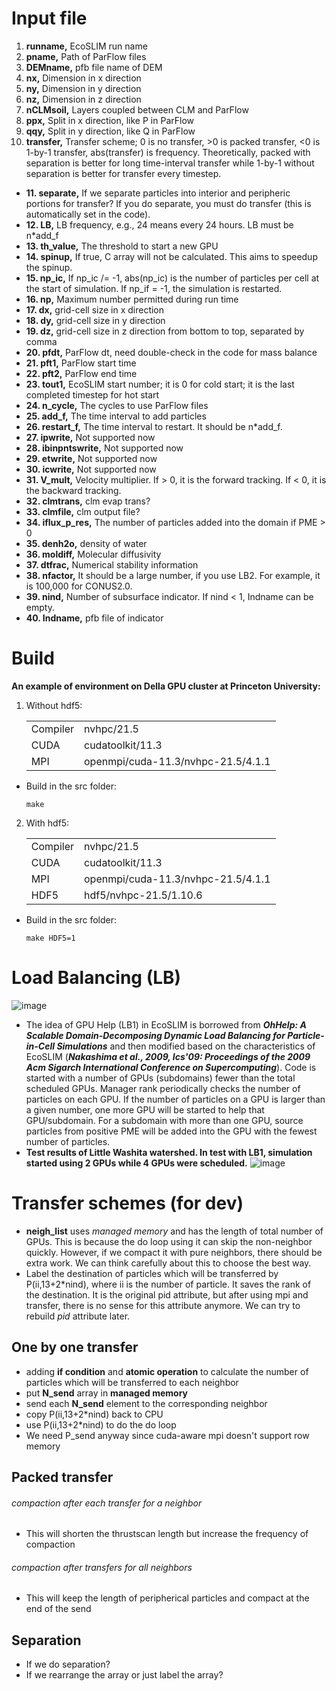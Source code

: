 # Input file 
1. **runname,** EcoSLIM run name
2. **pname,** Path of ParFlow files
3. **DEMname,** pfb file name of DEM
4. **nx,** Dimension in x direction
5. **ny,** Dimension in y direction
6. **nz,** Dimension in z direction
7. **nCLMsoil,** Layers coupled between CLM and ParFlow
8. **ppx,** Split in x direction, like P in ParFlow
9. **qqy,** Split in y direction, like Q in ParFlow
10. **transfer,** Transfer scheme; 0 is no transfer, >0 is packed transfer, <0 is 1-by-1 transfer, abs(transfer) is frequency. Theoretically, packed with separation is better for long time-interval transfer while 1-by-1 without separation is better for transfer every timestep.
* **11. separate,** If we separate particles into interior and peripheric portions for transfer? If you do separate, you must do transfer (this is automatically set in the code).
* **12. LB,** LB frequency, e.g., 24 means every 24 hours. LB must be n\*add_f
* **13. th_value,** The threshold to start a new GPU
* **14. spinup,** If true, C array will not be calculated. This aims to speedup the spinup.
* **15. np_ic,** If np_ic /= -1, abs(np_ic) is the number of particles per cell at the start of simulation. If np_if = -1, the simulation is restarted. 
* **16. np,** Maximum number permitted during run time 
* **17. dx,** grid-cell size in x direction
* **18. dy,** grid-cell size in y direction
* **19. dz,** grid-cell size in z direction from bottom to top, separated by comma
* **20. pfdt,** ParFlow dt, need double-check in the code for mass balance
* **21. pft1,** ParFlow start time
* **22. pft2,** ParFlow end time
* **23. tout1,** EcoSLIM start number; it is 0 for cold start; it is the last completed timestep for hot start
* **24. n_cycle,** The cycles to use ParFlow files
* **25. add_f,** The time interval to add particles
* **26. restart_f,** The time interval to restart. It should be n\*add_f. 
* **27. ipwrite,** Not supported now
* **28. ibinpntswrite,** Not supported now
* **29. etwrite,** Not supported now
* **30. icwrite,** Not supported now
* **31. V_mult,** Velocity multiplier. If > 0, it is the forward tracking. If < 0, it is the backward tracking.
* **32. clmtrans,** clm evap trans?
* **33. clmfile,** clm output file?
* **34. iflux_p_res,** The number of particles added into the domain if PME > 0
* **35. denh2o,** density of water
* **36. moldiff,** Molecular diffusivity
* **37. dtfrac,** Numerical stability information
* **38. nfactor,** It should be a large number, if you use LB2. For example, it is 100,000 for CONUS2.0.
* **39. nind,** Number of subsurface indicator. If nind < 1, Indname can be empty.
* **40. Indname,** pfb file of indicator
# Build 
**An example of environment on Della GPU cluster at Princeton University:**  
1. Without hdf5:  
    <table>  
      <tr>
        <td>Compiler</td>
        <td>nvhpc/21.5</td>
      </tr> 
      <tr>
        <td>CUDA</td>
        <td>cudatoolkit/11.3</td>
      </tr> 
      <tr>
        <td>MPI</td>
        <td>openmpi/cuda-11.3/nvhpc-21.5/4.1.1</td>  
      </tr>  
    </table>  

* Build in the src folder:  
  ```
  make
  ```
2. With hdf5:  
    <table>  
      <tr>  
        <td>Compiler</td>
        <td>nvhpc/21.5</td>
      </tr>
      <tr>
        <td>CUDA</td>
        <td>cudatoolkit/11.3</td>
      </tr>
      <tr>
        <td>MPI</td>
        <td>openmpi/cuda-11.3/nvhpc-21.5/4.1.1</td>
      </tr>
      <tr>
        <td>HDF5</td>
        <td>hdf5/nvhpc-21.5/1.10.6</td>
      </tr>  
    </table>   

* Build in the src folder:  
  ```
  make HDF5=1 
  ```
# Load Balancing (LB)
![image](https://github.com/aureliayang/EcoSLIM_CONUS/blob/main/imgs/3LB.png)
* The idea of GPU Help (LB1) in EcoSLIM is borrowed from ***OhHelp: A Scalable Domain-Decomposing Dynamic Load Balancing for Particle-in-Cell Simulations*** and then modified based on the characteristics of EcoSLIM (***Nakashima et al., 2009, Ics'09: Proceedings of the 2009 Acm Sigarch International Conference on Supercomputing***). Code is started with a number of GPUs (subdomains) fewer than the total scheduled GPUs. Manager rank periodically checks the number of particles on each GPU. If the number of particles on a GPU is larger than a given number, one more GPU will be started to help that GPU/subdomain. For a subdomain with more than one GPU, source particles from positive PME will be added into the GPU with the fewest number of particles.  
* **Test results of Little Washita watershed. In test with LB1, simulation started using 2 GPUs while 4 GPUs were scheduled.**
![image](https://github.com/aureliayang/EcoSLIM_CONUS/blob/main/imgs/LBs.png)    
# Transfer schemes (for dev)
* **neigh_list** uses *managed memory* and has the length of total number of GPUs. This is because the do loop using it can skip the non-neighbor quickly. However, if we compact it with pure neighbors, there should be extra work. We can think carefully about this to choose the best way.  
* Label the destination of particles which will be transferred by P(ii,13+2\*nind), where ii is the number of particle. It saves the rank of the destination. It is the original pid attribute, but after using mpi and transfer, there is no sense for this attribute anymore. We can try to rebuild *pid* attribute later.  
## One by one transfer
* adding **if condition** and **atomic operation** to calculate the number of particles which will be transferred to each neighbor
* put **N_send** array in **managed memory**
* send each **N_send** element to the corresponding neighbor 
* copy P(ii,13+2\*nind) back to CPU 
* use P(ii,13+2\*nind) to do the do loop
* We need P_send anyway since cuda-aware mpi doesn't support row memory
## Packed transfer
###### compaction after each transfer for a neighbor
* This will shorten the thrustscan length but increase the frequency of compaction
###### compaction after transfers for all neighbors
* This will keep the length of peripherical particles and compact at the end of the send
## Separation
* If we do separation?
* If we rearrange the array or just label the array?  




